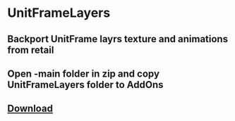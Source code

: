 # UnitFrameLayers

## Backport UnitFrame layrs texture and animations from retail
## Open -main folder in zip and copy UnitFrameLayers folder to AddOns

## [Download](https://github.com/RomanSpector/UnitFrameLayers/archive/refs/heads/main.zip)
